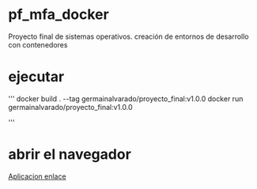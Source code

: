 # pf_mfa_docker
Proyecto final de sistemas operativos. creación de entornos de desarrollo con contenedores

# ejecutar
'''
docker build . --tag germainalvarado/proyecto_final:v1.0.0
docker run germainalvarado/proyecto_final:v1.0.0

'''
# abrir el navegador
<a href="http://127.0.0.1:5000/"> Aplicacion enlace </a>

